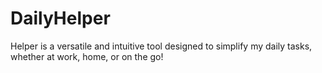 # DailyHelper

Helper is a versatile and intuitive tool designed to simplify my daily tasks, whether at work, home, or on the go!
